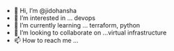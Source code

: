 - 👋 Hi, I’m @jidohansha
- 👀 I’m interested in ... devops
- 🌱 I’m currently learning ... terraform, python
- 💞️ I’m looking to collaborate on ...virtual infrastructure
- 📫 How to reach me ...

<!---
jidohansha/jidohansha is a ✨ special ✨ repository because its `README.md` (this file) appears on your GitHub profile.
You can click the Preview link to take a look at your changes.
--->
